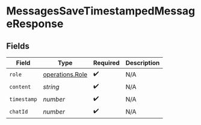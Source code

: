 # MessagesSaveTimestampedMessageResponse


## Fields

| Field                                              | Type                                               | Required                                           | Description                                        |
| -------------------------------------------------- | -------------------------------------------------- | -------------------------------------------------- | -------------------------------------------------- |
| `role`                                             | [operations.Role](../../models/operations/role.md) | :heavy_check_mark:                                 | N/A                                                |
| `content`                                          | *string*                                           | :heavy_check_mark:                                 | N/A                                                |
| `timestamp`                                        | *number*                                           | :heavy_check_mark:                                 | N/A                                                |
| `chatId`                                           | *number*                                           | :heavy_check_mark:                                 | N/A                                                |